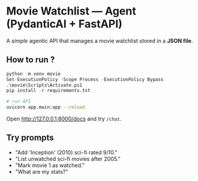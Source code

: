 
# Movie Watchlist —  Agent (PydanticAI + FastAPI)

A *simple* agentic API that manages a movie watchlist stored in a **JSON file**.

## How to run ?

```python
python -m venv movie
Set-ExecutionPolicy -Scope Process -ExecutionPolicy Bypass
.\movie\Scripts\Activate.ps1
pip install -r requirements.txt
```

```bash
# run API
uvicorn app.main:app --reload
```
Open http://127.0.0.1:8000/docs and try `/chat`.

## Try prompts
- "Add 'Inception' (2010) sci-fi rated 9/10."
- "List unwatched sci-fi movies after 2005."
- "Mark movie 1 as watched."
- "What are my stats?"


